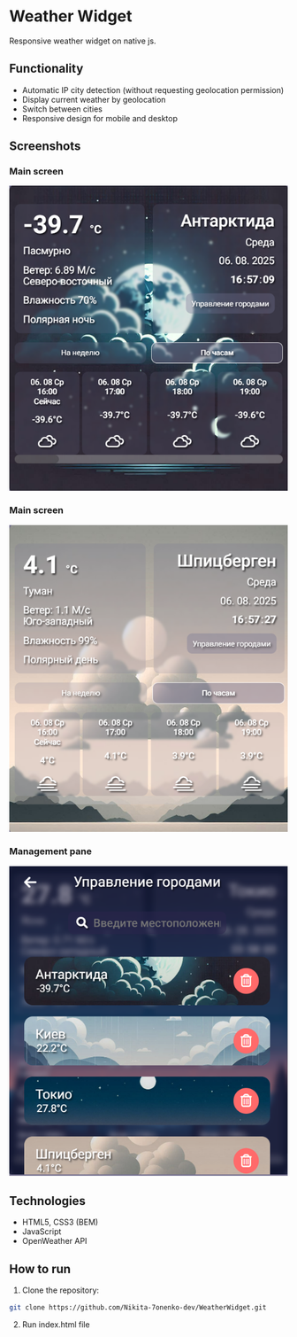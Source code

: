 # Weather Widget

Responsive weather widget on native js.

## Functionality
- Automatic IP city detection (without requesting geolocation permission)
- Display current weather by geolocation
- Switch between cities
- Responsive design for mobile and desktop

## Screenshots

### Main screen
![Screenshot 1](./screenshots/main-screen.png)

### Main screen
![Screenshot 2](./screenshots/main-screen2.png)

### Management pane
![Screenshot 2](./screenshots/management-pane.png)

## Technologies
- HTML5, CSS3 (BEM)
- JavaScript
- OpenWeather API

## How to run
1. Clone the repository:
```bash
git clone https://github.com/Nikita-7onenko-dev/WeatherWidget.git
```

2. Run index.html file
